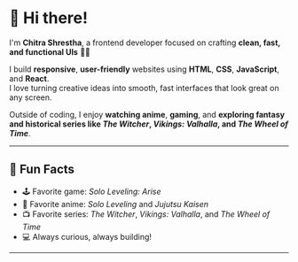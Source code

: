 # 👋 Hi there!

I'm **Chitra Shrestha**, a frontend developer focused on crafting **clean, fast, and functional UIs** 👨‍💻

I build **responsive**, **user-friendly** websites using **HTML**, **CSS**, **JavaScript**, and **React**.  
I love turning creative ideas into smooth, fast interfaces that look great on any screen.

Outside of coding, I enjoy **watching anime**, **gaming**, and **exploring fantasy and historical series like *The Witcher*, *Vikings: Valhalla*, and *The Wheel of Time***.

---

## 🎯 Fun Facts

- 🕹️ Favorite game: *Solo Leveling: Arise*
- 🎴 Favorite anime: *Solo Leveling* and *Jujutsu Kaisen*
- 📺 Favorite series: *The Witcher*, *Vikings: Valhalla*, and *The Wheel of Time*
- 💻 Always curious, always building!

---
